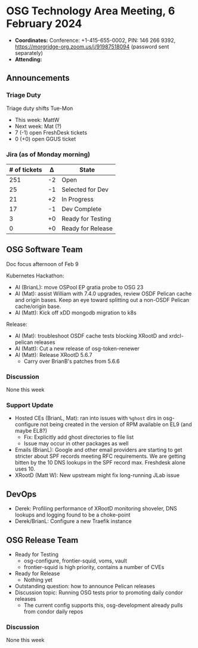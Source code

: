 # OSG Technology Area Meeting, 6 February 2024

-   **Coordinates:** Conference: +1-415-655-0002, PIN: 146 266 9392,
    <https://morgridge-org.zoom.us/j/91987518094> (password sent separately)
-   **Attending:**

## Announcements

### Triage Duty

Triage duty shifts Tue-Mon

-   This week: MattW
-   Next week: Mat (?)
-   7 (-1) open FreshDesk tickets
-   0 (+0) open GGUS ticket

### Jira (as of Monday morning)

| # of tickets | &Delta; | State             |
|--------------|---------|-------------------|
| 251          | -2      | Open              |
| 25           | -1      | Selected for Dev  |
| 21           | +2      | In Progress       |
| 17           | -1      | Dev Complete      |
| 3            | +0      | Ready for Testing |
| 0            | +0      | Ready for Release |

## OSG Software Team

Doc focus afternoon of Feb 9

Kubernetes Hackathon:
-   AI (BrianL): move OSPool EP gratia probe to OSG 23
-   AI (Mat): assist William with 7.4.0 upgrades, review OSDF Pelican cache and origin bases.
    Keep an eye toward splitting out a non-OSDF Pelican cache/origin base.
-   AI (Matt): Kick off xDD mongodb migration to k8s

Release:
-   AI (Mat): troubleshoot OSDF cache tests blocking XRootD and xrdcl-pelican releases
-   AI (Matt): Cut a new release of osg-token-renewer
-   AI (Matt): Release XRootD 5.6.7
    -   Carry over BrianB's patches from 5.6.6

### Discussion

None this week

### Support Update

-   Hosted CEs (BrianL, Mat): ran into issues with `%ghost` dirs in osg-configure not being created in the version of
    RPM available on EL9 (and maybe EL8?)
    -   Fix: Explicitly add ghost directories to file list
    -   Issue may occur in other packages as well
-   Emails (BrianL): Google and other email providers are starting to get stricter about SPF records meeting RFC
    requirements.
    We are getting bitten by the 10 DNS lookups in the SPF record max.
    Freshdesk alone uses 10.
-   XRootD (Matt W): New upstream might fix long-running JLab issue
## DevOps

- Derek: Profiling performance of XRootD monitoring shoveler, DNS lookups and logging found to be a choke-point
- Derek/BrianL: Configure a new Traefik instance
 
## OSG Release Team

-   Ready for Testing
    -   osg-configure, frontier-squid, voms, vault
    -   frontier-squid is high priority, contains a number of CVEs
-   Ready for Release
    -   Nothing yet
-   Outstanding question: how to announce Pelican releases
-   Discussion topic: Running OSG tests prior to promoting daily condor releases
    - The current config supports this, osg-development already pulls from condor daily repos

### Discussion

None this week
